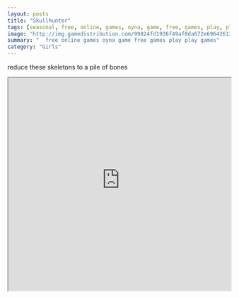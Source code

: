 ```yaml
---
layout: posts
title: "Skullhunter"
tags: [seasonal, free, online, games, oyna, game, free, games, play, play, games]
image: "http://img.gamedistribution.com/99824fd1936f49af8da672e696426137.jpg"
summary: "  free online games oyna game free games play play games"
category: "Girls"
---
```


reduce these skeletons to a pile of bones

<iframe width="100%" height="480px;" src="http://flash.gamedistribution.com?game=99824fd1936f49af8da672e696426137"></iframe>